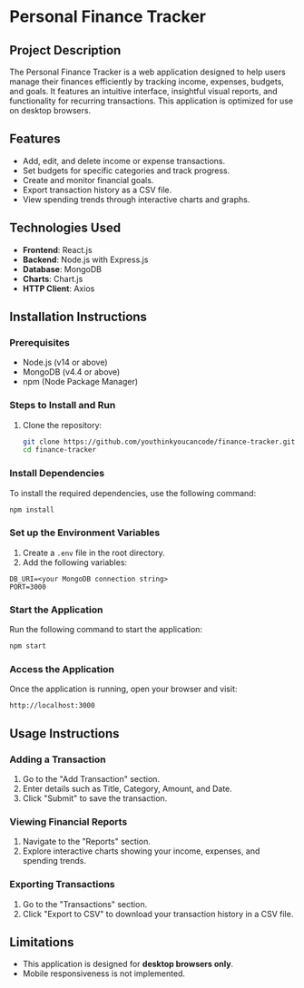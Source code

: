 # Personal Finance Tracker

## Project Description

The Personal Finance Tracker is a web application designed to help users manage their finances efficiently by tracking income, expenses, budgets, and goals. It features an intuitive interface, insightful visual reports, and functionality for recurring transactions. This application is optimized for use on desktop browsers.

## Features

- Add, edit, and delete income or expense transactions.
- Set budgets for specific categories and track progress.
- Create and monitor financial goals.
- Export transaction history as a CSV file.
- View spending trends through interactive charts and graphs.

## Technologies Used

- **Frontend**: React.js
- **Backend**: Node.js with Express.js
- **Database**: MongoDB
- **Charts**: Chart.js
- **HTTP Client**: Axios

## Installation Instructions

### Prerequisites
- Node.js (v14 or above)
- MongoDB (v4.4 or above)
- npm (Node Package Manager)

### Steps to Install and Run
1. Clone the repository:
   ```bash
   git clone https://github.com/youthinkyoucancode/finance-tracker.git
   cd finance-tracker
   ```

### Install Dependencies
To install the required dependencies, use the following command:
```bash
npm install
```

### Set up the Environment Variables
1. Create a `.env` file in the root directory.
2. Add the following variables:
```plaintext
DB_URI=<your MongoDB connection string>
PORT=3000
```

### Start the Application
Run the following command to start the application:
```bash
npm start
```

### Access the Application
Once the application is running, open your browser and visit:
```plaintext
http://localhost:3000
```

## Usage Instructions

### Adding a Transaction
1. Go to the "Add Transaction" section.
2. Enter details such as Title, Category, Amount, and Date.
3. Click "Submit" to save the transaction.

### Viewing Financial Reports
1. Navigate to the "Reports" section.
2. Explore interactive charts showing your income, expenses, and spending trends.

### Exporting Transactions
1. Go to the "Transactions" section.
2. Click "Export to CSV" to download your transaction history in a CSV file.

## Limitations

- This application is designed for **desktop browsers only**.
- Mobile responsiveness is not implemented.
